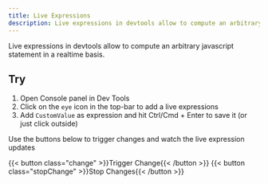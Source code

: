 ```yaml
---
title: Live Expressions
description: Live expressions in devtools allow to compute an arbitrary javascript statement in a realtime basis
---
```


Live expressions in devtools allow to compute an arbitrary javascript statement in a realtime basis.

## Try

1. Open Console panel in Dev Tools
2. Click on the `eye` icon in the top-bar to add a live expressions
3. Add `CustomValue` as expression and hit Ctrl/Cmd + Enter to save it (or just click outside)

Use the buttons below to trigger changes and watch the live expression updates

{{< button class="change" >}}Trigger Change{{< /button >}}
{{< button class="stopChange" >}}Stop Changes{{< /button >}}

<script src="/assets/console/1-live-expressions.js"></script>

